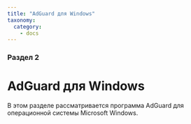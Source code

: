 ```yaml
---
title: "AdGuard для Windows"
taxonomy:
  category:
    - docs
---
```


### Раздел 2

# AdGuard для Windows

В этом разделе рассматривается программа AdGuard для операционной системы Microsoft Windows.
